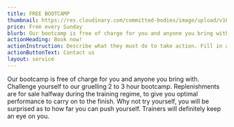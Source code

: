 ```yaml
---
title: FREE BOOTCAMP
thumbnail: https://res.cloudinary.com/committed-bodies/image/upload/v1642662265/services/Bootcamp-Every-Saturday-CommittedBodies-Benoni-scaled.png
price: Free every Sunday
blurb: Our bootcamp is free of charge for you and anyone you bring with.
actionHeading: Book now!
actionInstruction: Describe what they must do to take action. Fill in a form? Click a button? Phone us?
actionButtonText: Contact us
layout: service
---
```

Our bootcamp is free of charge for you and anyone you bring with.  Challenge yourself to our gruelling 2 to 3 hour bootcamp.  Replenishments are for sale halfway during the training regime, to give you optimal performance to carry on to the finish.  Why not try yourself, you will be surprised as to how far you can push yourself.  Trainers will definitely keep an eye on you.